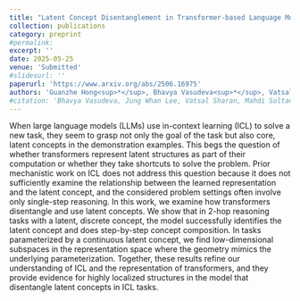 ```yaml
---
title: "Latent Concept Disentanglement in Transformer-based Language Models"
collection: publications
category: preprint
#permalink: 
excerpt: ''
date: 2025-05-25
venue: 'Submitted'
#slidesurl: ''
paperurl: 'https://www.arxiv.org/abs/2506.16975'
authors: 'Guanzhe Hong<sup>*</sup>, Bhavya Vasudeva<sup>*</sup>, Vatsal Sharan, Cyrus Rashtchian, Prabhakar Raghavan, Rina Panigrahy'
#citation: 'Bhavya Vasudeva, Jung Whan Lee, Vatsal Sharan, Mahdi Soltanolkotabi. &quot;The Rich and the Simple: On the Implicit Bias of Adam and SGD.&quot; <i> Under Review</i>.'
---
```


When large language models (LLMs) use in-context learning (ICL) to solve a new task, they seem to grasp not only the goal of the task but also core, latent concepts in the demonstration examples. This begs the question of whether transformers represent latent structures as part of their computation or whether they take shortcuts to solve the problem. Prior mechanistic work on ICL does not address this question because it does not sufficiently examine the relationship between the learned representation and the latent concept, and the considered problem settings often involve only single-step reasoning. In this work, we examine how transformers disentangle and use latent concepts. We show that in 2-hop reasoning tasks with a latent, discrete concept, the model successfully identifies the latent concept and does step-by-step concept composition. In tasks parameterized by a continuous latent concept, we find low-dimensional subspaces in the representation space where the geometry mimics the underlying parameterization. Together, these results refine our understanding of ICL and the representation of transformers, and they provide evidence for highly localized structures in the model that disentangle latent concepts in ICL tasks.